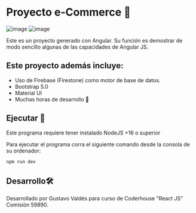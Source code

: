 # Proyecto e-Commerce 🛒

![image](https://img.shields.io/badge/JavaScript-323330?style=for-the-badge&logo=javascript&logoColor=F7DF1E)
![image](https://img.shields.io/badge/React-20232A?style=for-the-badge&logo=react&logoColor=61DAFB)

Este es un proyecto generado con Angular. Su función es demostrar de modo sencillo algunas de las capacidades de Angular JS.

## Este proyecto además incluye:
- Uso de Firebase (Firestone) como motor de base de datos.
- Bootstrap 5.0
- Material UI
- Muchas horas de desarrollo 🥵

## Ejecutar 🏃

Este programa requiere tener instalado NodeJS +16 o superior

Para ejecutar el programa corra el siguiente comando desde la consola de su ordenador:

```bash
npm run dev
```

## Desarrollo🛠️

Desarrollado por Gustavo Valdés para curso de Coderhouse "React JS" Comisión 59890.
